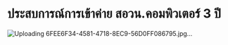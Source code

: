 # ประสบการณ์การเข้าค่าย สอวน.คอมพิวเตอร์ 3 ปี
![Uploading 6FEE6F34-4581-4718-8EC9-56D0FF086795.jpg…]()
